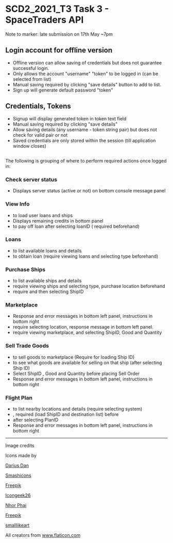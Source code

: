 # SCD2_2021_T3 Task 3 - SpaceTraders API

Note to marker: late submission on 17th May ~7pm

## Login account for offline version
- Offline version can allow saving of credentials but does not guarantee successful login.
- Only allows the account "username" "token" to be logged in (can be selected from list)
- Manual saving required by clicking "save details" button to add to list.
- Sign up will generate default password "token"

## Credentials, Tokens
- Signup will display generated token in token text field
- Manual saving required by clicking "save details"
- Allow saving details (any username - token string pair) but does not check for valid pair or not
- Saved credentials are only stored within the session (till application window closes)

## 
The following is grouping of where to perform required actions once logged in:

### Check server status
- Displays server status (active or not) on bottom console message panel

### View Info
- <Load Info> to load user loans and ships
- Displays remaining credits in bottom panel
- <Pay off loan> to pay off loan after selecting loanID (<Load Info> required beforehand)

### Loans
- <View Loans> to list available loans and details
- <Take Out Loan> to obtain loan (require viewing loans and selecting type beforehand)

### Purchase Ships
- <View Ships> to list available ships and details
- <Purchase Ship> require viewing ships and selecting type, purchase location beforehand
- <Purchase Ship Fuel> require <Load My Ships> and then selecting ShipID 
 
### Marketplace
- Response and error messages in bottom left panel, instructions in bottom right
- <View Marketplace> require selecting location, response message in bottom left panel.
- <Place Order> require viewing marketplace, <Load My Ships> and selecting ShipID, Good and Quantity

### Sell Trade Goods
- <Place Sell Order> to sell goods to marketplace (Require <Load My Ships> for loading Ship ID)
- <Load Cargos> to see what goods are available for selling on that ship (after selecting Ship ID)
- Select ShipID , Good and Quantity before placing Sell Order
- Response and error messages in bottom left panel, instructions in bottom right

### Flight Plan
- <View Nearby Planets> to list nearby locations and details (require selecting system)
- <View Nearby Planets>, <Load My Ships> required (load ShipID and destination list) before <Create Flight Plan>
- <View Flight Plan> after selecting PlanID
- Response and error messages in bottom left panel, instructions in bottom right


---

Image credits
<div>Icons made by 
 
 <a href="https://www.flaticon.com/authors/darius-dan" title="Darius Dan">Darius Dan</a> 
 
 <a href="https://www.flaticon.com/authors/smashicons" title="Smashicons">Smashicons</a> 
 
 <a href="https://www.freepik.com" title="Freepik">Freepik</a> 
 
 <a href="https://www.flaticon.com/authors/icongeek26" title="Icongeek26">Icongeek26</a> 
 
 <a href="https://www.flaticon.com/authors/nhor-phai" title="Nhor Phai">Nhor Phai</a>
 
 <a href="https://www.freepik.com" title="Freepik">Freepik</a>
 
 <a href="" title="smalllikeart">smalllikeart</a> 

All creators from <a href="https://www.flaticon.com/" title="Flaticon">www.flaticon.com</a></div>
 

